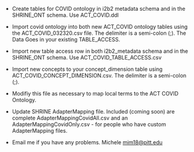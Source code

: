 * Create tables for COVID ontology in i2b2 metadata schema and in the SHRINE_ONT schema. Use ACT_COVID.ddl
* Import covid ontology into both new ACT_COVID ontology tables using the ACT_COVID_032320.csv file. The delimiter is a semi-colon (;). The Data Goes in your existing TABLE_ACCESS.
* Import new table access row in both i2b2_metadata schema and in the SHRINE_ONT schema. Use ACT_COVID_TABLE_ACCESS.csv
* Import new concepts to your concept_dimension table using ACT_COVID_CONCEPT_DIMENSION.csv. The delimiter is a semi-colon (;). 
* Modifiy this file as necessary to map local terms to the ACT COVID Ontology.
* Update SHRINE AdapterMapping file. Included (coming soon) are complete AdapterMappingCovidAll.csv 
and an AdapterMappingCovidOnly.csv - for people who have custom AdapterMapping files.

* Email me if you have any problems. Michele mim18@pitt.edu

